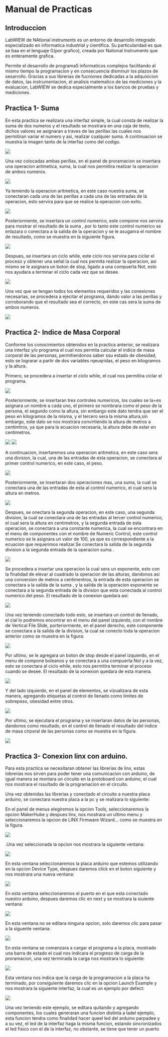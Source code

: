 # Manual de Practicas 
## Introduccion

LabWIEW de NAtional instruments es un entorno de desarrollo integrado especializado en informatica industrial y cientifica. Su particularidad es que se baa en el lenguaje G(por grafico), creada por National Instruments que es enteramente grafica.

Permite el desarrollo de programaS informaticos complejos facilitando al mismo tiempo la programacion y en consecuencia disminuir los plazos de sesarrollo. Gracias a sus librerias de fucniones dedicadas a la adquisicion de datos, las instrumentacion, el analisis matematico de las mediciones y la evaluacion, LabWIEW se dedica especialmente a los bancos de pruebas y mediciones.

## Practica  1- Suma

En esta practica  se realizara una interfaz simple, la cual consta de realizar la suma de dos numeros y el resultado se mostrara en una caja de texto, dichos valores se asignaran a traves de las perillas las cuales nos permitiran variar  el numero  y asi, realizar cualquier suma. A continuacion se muestra la imagen tanto de la interfaz como del codigo.

<img src="1.png">

Una vez colocadas ambas perillas, en el panel de proramacion se insertara una operacion aritmetica, suma, la cual nos permitira realizar la operacion de ambos numeros.

<img src="2.png">

Ya teniendo la operacion aritmetica, en este caso  nuestra suma, se conectaran cada una de las perillas a cada una de las entradas de  la operacion, esto servira para que se realice la operacion con exito.

<img src="3.png">


Posteriormente, se insertara un control numerico, este compone nos servira para mostrar el resultado de la suma , por lo tanto este control numerico se enlazara o conectara a la salida de la operacion y se le asuganra el nombre de resultado, como se muestra en la siguiente figura.

<img src="4.png">

Despues, se insertara un ciclo while, este ciclo nos servira para ciclar el proceso y obtener una señal la cual nos permita realizar la operacion, asi mismo se le asignara un boton de stop, ligado a una compuerta Not, esto nos ayudara a terminar el ciclo cada vez que se desee.

<img src="5.png">

Una vez que se tengan todos los elementos requeridos y las conexiones necesarias, se procedera a  ejecitar el programa, dando valor a las perillas y corroborando que el resultado sea el correcto, en este cas sera la suma de ambos numeros.

<img src="6.png">

## Practica 2- Indice de Masa Corporal

Conforme los conocimientos obtenidos en la practica anterior, se realizara una interfaz y/o programa el cual nos permita calcular el indice de masa corporal de las personas, permitiendonos saber ssu estado de obesidad, esto se lograrar a partir de dos variables rqeuqridas, el peso en kilogramos y la altura.

Primero, se procedera a insertar el ciclo while, el cual nos permitira ciclar el programa.

<img src="7.png">

Posteriormente, se insertaran tres controles numericos, los cuales se la+es asignara un nombre a cada uno, el primero se nombrara como el peso de la persona, el segundo como la altura, sin embargo este dato tendra que ser el peso en kilogramos de la misma, y el tercero sera la misma altura,sin embargo, este dato se nos mostrara  convirtiendo la altura de metros a centimtros, ya que para la ecuacion necesaria, la altura debe de estar en centimetros.

<img src="8.png">
<img src="9.png">

A continuacion, insertaremos una operacion aritmetica, en este caso sera una division, la cual, una de las entradas de esta operacion, se conectara al primer control numerico, en este caso, el peso.

<img src="10.png">

Posteriormente, se insertaran dos operaciones mas, una suma, la cual se conectara una de las entradas de esta  al control numerico, el cual sera la altura en metros.

<img src="11.png">

Despues, se onectara la segunda operacion, en este caso, una segunda division, la cual se conectara una de las entradas  al tercer control numerico, el cual sera la altura en centimetros, y la segunda entrada de esta operacion, se conectara a  una constante numerica, la cual se encontrara en el menu de componentes con el nombre de Numeric Control, este control numerico se le asignara un valor de 100, ya que es  correspondiente a la ecuacion que requerimos realizar.Se conectara la salida de la segunda division a la segunda entrada de la operacion suma .

<img src="12.png">

Se procedera a insertar una operacion la cual sera un exponente, esto con la finalidad de elevar al cuadrado la  operacion de las alturas, dandonos asi una conversion de metros a centimentros, la entrada de esta operacion se conectara a la salida de la suma , y la salida de la operacion exponente se conectara a la segunda entrada de la division que esta conectada  al control numerico del peso. El resultado de la conexion quedara asi:

<img src="13,png">

Una vez teniendo conectado todo esto, se insertara  un  control de llenado, el cial lo podremos encontrar en el menu del panel izquierdo, con el nombre de Vertical File Slide, porteriormente, en el panel derecho, este componente se conectara a la salida de la division, la cual se conecto toda la operacion anterior como se muestra en la figura:

<img src="14.png">

Por ultimo, se le agregara un boton de stop desde el panel izquierdo, en el menu de compone boleanos  y se conectara a una compuerta Not y a la vez, esto se conectara al ciclo while, esto nos permitira terminar el proceso cuando se desee.
El resultado de la xonexion quedara de esta manera.

<img src="15.png">

Y del lado izquierdo, en el panel de elementos, se vizualizara de esta manera, agregando etiquetas al control de llenado como limites de sobrepeso, obesidad entre otros.

<img src="16.png">

Por ultimo, se ejecutara el programa y se insertaran datos de las personas, dandonos como resultado, en el control de llenado el resultado del indice de masa cirporal de las personas como se muestra en la figura.

<img src="17.png">

## Practica 3- Conexion linx con arduino.

Para esta practica se necesitaran obtener las librerias de linx, estas lobrerias nos sirven para  poder tener una comunicacion con arduino, de igual manera se montara un circuito en la protoboard con arduino, el cual nos mostrara  el rssultado de la programacion en el circuito.

Una vez obtenidas las librerias y conectado el circuito a nuestra placa arduino, se conectara nuestra placa a la pc y se realizara lo siguiente:

En el panel de menus elegiremos la opcion Tools, seleccionaremos la opcion MakerHube y despues linx, nos mostrara un ultimo menu y seleccionaremos la opcion de  LINX Firmware Wizard...  como se muestra en la figura.

<img src="18.png">

.Una vez seleccionada la opcion nos mostrara la siguiente ventana:

<img src=" 19.png">

En esta ventana  seleccionaremos la placa arduino que estemos utilizando en la opcion  Device Type, despues daremos click en el boton siguiente y nos mostrara una nueva ventana:

<img src="20.png">

En esta ventana seleccionaremos el puerto en el que esta conectado nuestro arduino, despues daremos clic  en next y se mostrara la siuiente ventana:

<img src="21.png">

En esta ventana no se editara ninguna opcion, solo daremos clic para pasar a la siguente ventana:

<img src=" 22.png">

En esta ventana se comenzara a cargar el programa a la placa, mostrado una barra de estado el cual nos indicara el progreso de carga de la proramacion, una vez terminada la carga nos mostrara lo siguiente:

<img src="23.png">

Esta ventana nos indica que la carga de la programacion a la placa ha terminado, por consiguiente daremos clic en la opcion  Launch Example y nos mostrara la siguiente interfaz, la cual es un ejemplo por defect:

<img src=" 24.png">

Una vez  teniendo este ejemplo, se editara quitando y agregando componentes, los cuales generaran una funcion distinta a ladel ejemplo, esta funcion tendra como finalidad hacer queel led del arduino parpadee y a su vez, el led de la interfaz haga la misma funcion, estando sincronizados  el led fisico con el de la interfaz, no obstante, se tiene que tener un puerto







